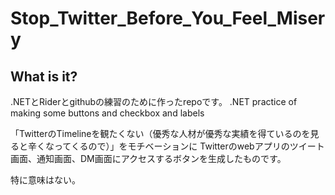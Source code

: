 # Stop_Twitter_Before_You_Feel_Misery
## What is it?
.NETとRiderとgithubの練習のために作ったrepoです。
.NET practice of making some buttons and checkbox and labels

「TwitterのTimelineを観たくない（優秀な人材が優秀な実績を得ているのを見ると辛くなってくるので）」をモチベーションに
Twitterのwebアプリのツイート画面、通知画面、DM画面にアクセスするボタンを生成したものです。

特に意味はない。


